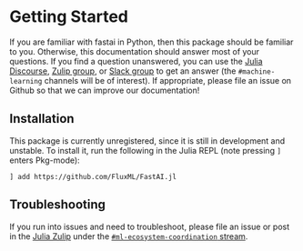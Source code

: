 # Getting Started

If you are familiar with fastai in Python, then this package should be familiar to you. Otherwise, this documentation should answer most of your questions. If you find a question unanswered, you can use the [Julia Discourse](https://discourse.julialang.org), [Zulip group](https://julialang.zulipchat.com/register/), or [Slack group](https://julialang.org/slack/) to get an answer (the `#machine-learning` channels will be of interest). If appropriate, please file an issue on Github so that we can improve our documentation!

## Installation

This package is currently unregistered, since it is still in development and unstable. To install it, run the following in the Julia REPL (note pressing `]` enters Pkg-mode):
```
] add https://github.com/FluxML/FastAI.jl
```

## Troubleshooting

If you run into issues and need to troubleshoot, please file an issue or post in the [Julia Zulip](https://julialang.zulipchat.com/register/) under the [`#ml-ecosystem-coordination` stream](https://julialang.zulipchat.com/#narrow/stream/237432-ml-ecosystem-coordination).
